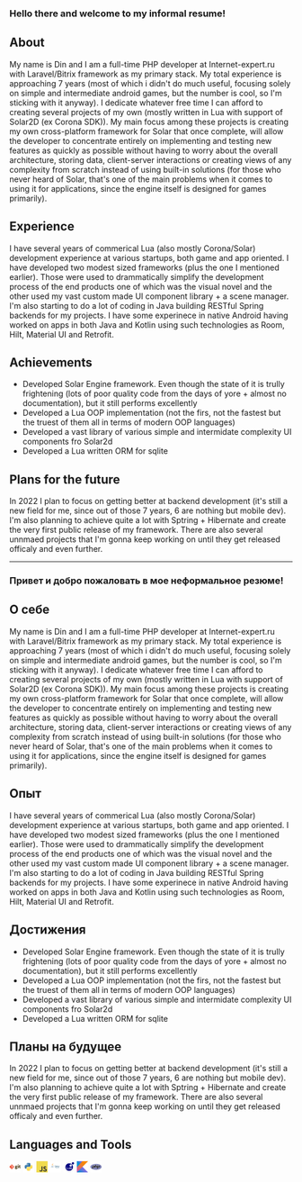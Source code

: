 ### Hello there and welcome to my informal resume! 

## About
My name is Din and I am a full-time PHP developer at Internet-expert.ru with Laravel/Bitrix framework as my primary stack. My total experience is approaching 7 years (most of which i didn't do much useful, focusing solely on simple and intermediate android games, but the number is cool, so I'm sticking with it anyway). I dedicate whatever free time I can afford to creating several projects of my own (mostly written in Lua with support of Solar2D (ex Corona SDK)). My main focus among these projects is creating my own cross-platform framework for Solar that once complete, will allow the developer to concentrate entirely on implementing and testing new features as quickly as possible without having to worry about the overall architecture, storing data, client-server interactions or creating views of any complexity from scratch instead of using built-in solutions (for those who never heard of Solar, that's one of the main problems when it comes to using it for applications, since the engine itself is designed for games primarily). 

## Experience
I have several years of commerical Lua (also mostly Corona/Solar) development experience at various startups, both game and app oriented. I have developed two modest sized frameworks (plus the one I mentioned earlier). Those were used to drammatically simplify the development process of the end products one of which was the visual novel and the other used my vast custom made UI component library + a scene manager. 
I'm also starting to do a lot of coding in Java building RESTful Spring backends for my projects. I have some experinece in native Android having worked on apps in both Java and Kotlin using such technologies as Room, Hilt, Material UI and Retrofit. 

## Achievements
- Developed Solar Engine framework. Even though the state of it is trully frightening (lots of poor quality code from the days of yore + almost no documentation), but it still performs excellently
- Developed a Lua OOP implementation (not the firs, not the fastest but the truest of them all in terms of modern OOP languages)
- Developed a vast library of various simple and intermidate complexity UI components fro Solar2d
- Developed a Lua written ORM for sqlite

## Plans for the future
In 2022 I plan to focus on getting better at backend development (it's still a new field for me, since out of those 7 years, 6 are nothing but mobile dev). I'm also planning to achieve quite a lot with Sptring + Hibernate and create the very first public release of my framework. There are also several unnmaed projects that I'm gonna keep working on until they get released officaly and even further.

****

### Привет и добро пожаловать в мое неформальное резюме! 

## О себе
My name is Din and I am a full-time PHP developer at Internet-expert.ru with Laravel/Bitrix framework as my primary stack. My total experience is approaching 7 years (most of which i didn't do much useful, focusing solely on simple and intermediate android games, but the number is cool, so I'm sticking with it anyway). I dedicate whatever free time I can afford to creating several projects of my own (mostly written in Lua with support of Solar2D (ex Corona SDK)). My main focus among these projects is creating my own cross-platform framework for Solar that once complete, will allow the developer to concentrate entirely on implementing and testing new features as quickly as possible without having to worry about the overall architecture, storing data, client-server interactions or creating views of any complexity from scratch instead of using built-in solutions (for those who never heard of Solar, that's one of the main problems when it comes to using it for applications, since the engine itself is designed for games primarily). 

## Опыт
I have several years of commerical Lua (also mostly Corona/Solar) development experience at various startups, both game and app oriented. I have developed two modest sized frameworks (plus the one I mentioned earlier). Those were used to drammatically simplify the development process of the end products one of which was the visual novel and the other used my vast custom made UI component library + a scene manager. 
I'm also starting to do a lot of coding in Java building RESTful Spring backends for my projects. I have some experinece in native Android having worked on apps in both Java and Kotlin using such technologies as Room, Hilt, Material UI and Retrofit. 

## Достижения
- Developed Solar Engine framework. Even though the state of it is trully frightening (lots of poor quality code from the days of yore + almost no documentation), but it still performs excellently
- Developed a Lua OOP implementation (not the firs, not the fastest but the truest of them all in terms of modern OOP languages)
- Developed a vast library of various simple and intermidate complexity UI components fro Solar2d
- Developed a Lua written ORM for sqlite

## Планы на будущее
In 2022 I plan to focus on getting better at backend development (it's still a new field for me, since out of those 7 years, 6 are nothing but mobile dev). I'm also planning to achieve quite a lot with Sptring + Hibernate and create the very first public release of my framework. There are also several unnmaed projects that I'm gonna keep working on until they get released officaly and even further.

## Languages and Tools

<code><img height="20" src="https://raw.githubusercontent.com/github/explore/80688e429a7d4ef2fca1e82350fe8e3517d3494d/topics/git/git.png"></code>
<code><img height="20" src="https://raw.githubusercontent.com/github/explore/80688e429a7d4ef2fca1e82350fe8e3517d3494d/topics/python/python.png"></code>
<code><img height="20" src="https://raw.githubusercontent.com/github/explore/80688e429a7d4ef2fca1e82350fe8e3517d3494d/topics/javascript/javascript.png"></code>
<code><img height="20" src="https://raw.githubusercontent.com/github/explore/80688e429a7d4ef2fca1e82350fe8e3517d3494d/topics/java/java.png"></code>
<code><img height="20" src="https://raw.githubusercontent.com/github/explore/80688e429a7d4ef2fca1e82350fe8e3517d3494d/topics/lua/lua.png"></code>
<code><img height="20" src="https://raw.githubusercontent.com/github/explore/80688e429a7d4ef2fca1e82350fe8e3517d3494d/topics/kotlin/kotlin.png"></code>
<code><img height="20" src="https://raw.githubusercontent.com/github/explore/80688e429a7d4ef2fca1e82350fe8e3517d3494d/topics/php/php.png"></code>
